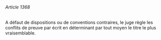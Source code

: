 ###### Article 1368

A défaut de dispositions ou de conventions contraires, le juge règle les conflits de preuve par écrit en déterminant par tout moyen le titre le plus vraisemblable.

